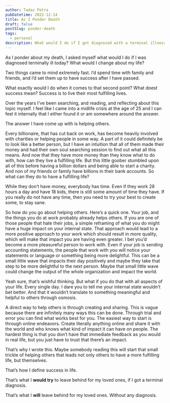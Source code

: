 ```yaml
---
author: Tadas Petra
pubDatetime: 2022-12-14
title: As I Ponder Death
draft: false
postSlug: ponder-death
tags:
  - personal
description: What would I do if I got diagnosed with a terminal illness?
---
```


As I ponder about my death, I asked myself what would I do if I was diagnosed terminally ill today? What would I change about my life?

Two things came to mind extremely fast. I’d spend time with family and friends, and I’d set them up to have success after I have passed. 

What exactly would I do when it comes to that second point? What doest success mean? Success is to live their most fulfilling lives.

Over the years I’ve been searching, and reading, and reflecting about this topic myself. I feel like I came into a midlife crisis at the age of 25 and I can feel it internally that I either found it or am somewhere around the answer.

The answer I have come up with is helping others.

Every billionaire, that has cut back on work, has become heavily involved with charities or helping people in some way. A part of it could definitely be to look like a better person, but I have an intuition that all of them made their money and had their own soul searching session to find out what all this means. And now that they have more money than they know what to do with, how can they live a fulfilling life. But this little goober stumbled upon all of this before having a billion dollars and being able to start a charity. And non of my friends or family have billions in their bank accounts. So what can they do to have a fulfilling life?

While they don’t have money, everybody has time. Even if they work 28 hours a day and have 18 kids, there is still some amount of time they have. If you really do not have any time, then you need to try your best to create some, to stay sane. 

So how do you go about helping others. Here’s a quick one. Your job, and the things you do at work probably already helps others. If you are one of those people that hate their jobs, a simple reframing of what you do might have a huge impact on your internal state. That approach would lead to a more positive approach to your work which should result in more quality, which will make that impact you are having even greater. I bet you’d become a more pleasureful person to work with. Even if your job is sending accounting statements, the people that work with you will notice your statements or language or something being more delightful. This can be a small little wave that impacts their day positively and maybe they take that step to be more delightful to the next person. Maybe that small little wave could change the output of the whole organization and impact the world.

Yeah sure, that’s wishful thinking. But what if you do that with all aspects of your life. Every single day. I dare you to tell me your internal state wouldn’t bet better. And that it wouldn’t translate to something meaningful and helpful to others through osmosis.

A direct way to help others is through creating and sharing. This is vague because there are infinitely many ways this can be done. Through trial and error you can find what works best for you. The easiest way to start is through online endeavors. Create literally anything online and share it with the world and who knows what kind of impact it can have on people. The hardest thing is that you don’t have that immediate feedback as you would in real life, but you just have to trust that there’s an impact. 

That’s why I wrote this. Maybe somebody reading this will start that small trickle of helping others that leads not only others to have a more fulfilling life, but themselves.

That’s how I define success in life.

That’s what I **would try** to leave behind for my loved ones, if I got a terminal diagnosis.

That’s what I **will** leave behind for my loved ones. Without any diagnosis.